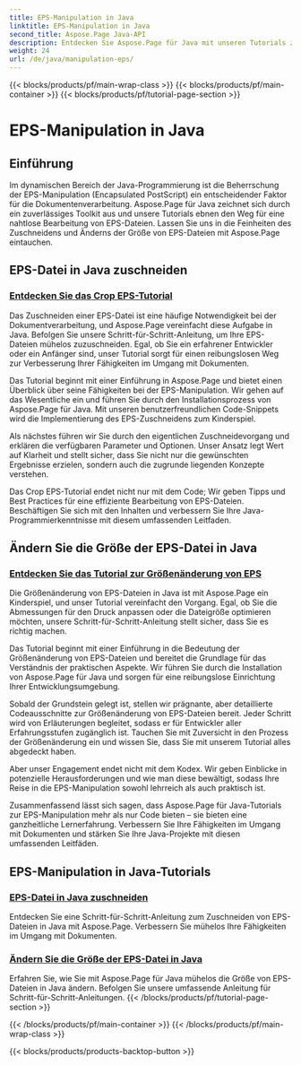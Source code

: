 ```yaml
---
title: EPS-Manipulation in Java
linktitle: EPS-Manipulation in Java
second_title: Aspose.Page Java-API
description: Entdecken Sie Aspose.Page für Java mit unseren Tutorials zur EPS-Manipulation. Mit Schritt-für-Schritt-Anleitungen können Sie EPS-Dateien mühelos zuschneiden und ihre Größe ändern und so Ihre Dokumentkenntnisse verbessern.
weight: 24
url: /de/java/manipulation-eps/
---
```


{{< blocks/products/pf/main-wrap-class >}}
{{< blocks/products/pf/main-container >}}
{{< blocks/products/pf/tutorial-page-section >}}

# EPS-Manipulation in Java


## Einführung

Im dynamischen Bereich der Java-Programmierung ist die Beherrschung der EPS-Manipulation (Encapsulated PostScript) ein entscheidender Faktor für die Dokumentenverarbeitung. Aspose.Page für Java zeichnet sich durch ein zuverlässiges Toolkit aus und unsere Tutorials ebnen den Weg für eine nahtlose Bearbeitung von EPS-Dateien. Lassen Sie uns in die Feinheiten des Zuschneidens und Änderns der Größe von EPS-Dateien mit Aspose.Page eintauchen.

## EPS-Datei in Java zuschneiden

### [Entdecken Sie das Crop EPS-Tutorial](./crop/)

Das Zuschneiden einer EPS-Datei ist eine häufige Notwendigkeit bei der Dokumentverarbeitung, und Aspose.Page vereinfacht diese Aufgabe in Java. Befolgen Sie unsere Schritt-für-Schritt-Anleitung, um Ihre EPS-Dateien mühelos zuzuschneiden. Egal, ob Sie ein erfahrener Entwickler oder ein Anfänger sind, unser Tutorial sorgt für einen reibungslosen Weg zur Verbesserung Ihrer Fähigkeiten im Umgang mit Dokumenten.

Das Tutorial beginnt mit einer Einführung in Aspose.Page und bietet einen Überblick über seine Fähigkeiten bei der EPS-Manipulation. Wir gehen auf das Wesentliche ein und führen Sie durch den Installationsprozess von Aspose.Page für Java. Mit unseren benutzerfreundlichen Code-Snippets wird die Implementierung des EPS-Zuschneidens zum Kinderspiel.

Als nächstes führen wir Sie durch den eigentlichen Zuschneidevorgang und erklären die verfügbaren Parameter und Optionen. Unser Ansatz legt Wert auf Klarheit und stellt sicher, dass Sie nicht nur die gewünschten Ergebnisse erzielen, sondern auch die zugrunde liegenden Konzepte verstehen.

Das Crop EPS-Tutorial endet nicht nur mit dem Code; Wir geben Tipps und Best Practices für eine effiziente Bearbeitung von EPS-Dateien. Beschäftigen Sie sich mit den Inhalten und verbessern Sie Ihre Java-Programmierkenntnisse mit diesem umfassenden Leitfaden.

## Ändern Sie die Größe der EPS-Datei in Java

### [Entdecken Sie das Tutorial zur Größenänderung von EPS](./resize/)

Die Größenänderung von EPS-Dateien in Java ist mit Aspose.Page ein Kinderspiel, und unser Tutorial vereinfacht den Vorgang. Egal, ob Sie die Abmessungen für den Druck anpassen oder die Dateigröße optimieren möchten, unsere Schritt-für-Schritt-Anleitung stellt sicher, dass Sie es richtig machen.

Das Tutorial beginnt mit einer Einführung in die Bedeutung der Größenänderung von EPS-Dateien und bereitet die Grundlage für das Verständnis der praktischen Aspekte. Wir führen Sie durch die Installation von Aspose.Page für Java und sorgen für eine reibungslose Einrichtung Ihrer Entwicklungsumgebung.

Sobald der Grundstein gelegt ist, stellen wir prägnante, aber detaillierte Codeausschnitte zur Größenänderung von EPS-Dateien bereit. Jeder Schritt wird von Erläuterungen begleitet, sodass er für Entwickler aller Erfahrungsstufen zugänglich ist. Tauchen Sie mit Zuversicht in den Prozess der Größenänderung ein und wissen Sie, dass Sie mit unserem Tutorial alles abgedeckt haben.

Aber unser Engagement endet nicht mit dem Kodex. Wir geben Einblicke in potenzielle Herausforderungen und wie man diese bewältigt, sodass Ihre Reise in die EPS-Manipulation sowohl lehrreich als auch praktisch ist.

Zusammenfassend lässt sich sagen, dass Aspose.Page für Java-Tutorials zur EPS-Manipulation mehr als nur Code bieten – sie bieten eine ganzheitliche Lernerfahrung. Verbessern Sie Ihre Fähigkeiten im Umgang mit Dokumenten und stärken Sie Ihre Java-Projekte mit diesen umfassenden Leitfäden.
## EPS-Manipulation in Java-Tutorials
### [EPS-Datei in Java zuschneiden](./crop/)
Entdecken Sie eine Schritt-für-Schritt-Anleitung zum Zuschneiden von EPS-Dateien in Java mit Aspose.Page. Verbessern Sie mühelos Ihre Fähigkeiten im Umgang mit Dokumenten. 
### [Ändern Sie die Größe der EPS-Datei in Java](./resize/)
Erfahren Sie, wie Sie mit Aspose.Page für Java mühelos die Größe von EPS-Dateien in Java ändern. Befolgen Sie unsere umfassende Anleitung für Schritt-für-Schritt-Anleitungen.
{{< /blocks/products/pf/tutorial-page-section >}}

{{< /blocks/products/pf/main-container >}}
{{< /blocks/products/pf/main-wrap-class >}}

{{< blocks/products/products-backtop-button >}}
